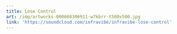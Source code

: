 ```yaml
---
title: Lose Control
art: /img/artworks-000668306911-w7kbrr-t500x500.jpg
link: 'https://soundcloud.com/infravibe/infravibe-lose-control'
---
```



